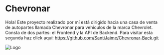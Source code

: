 
# Chevronar

Hola! Este proyecto realizado por mí está dirigido hacia una casa de venta de autopartes llamada Chevronar para vehículos de la marca Chevrolet. Consta de dos partes: el Frontend y la API de Backend. Para visitar esta segunda haz click aquí: https://github.com/SantiJaime/Chevronar-Back.git



![Logo](http://imgfz.com/i/56VKBni.png)

